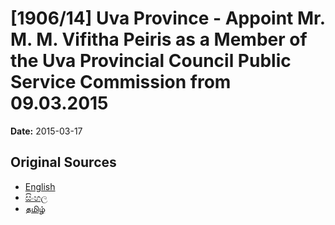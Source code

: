 # [1906/14] Uva Province - Appoint Mr. M. M. Vifitha Peiris as a Member of the Uva Provincial Council Public Service Commission from 09.03.2015

**Date:** 2015-03-17

## Original Sources

- [English](https://documents.gov.lk/view/extra-gazettes/2015/3/1906-14_E.pdf)
- [සිංහල](https://documents.gov.lk/view/extra-gazettes/2015/3/1906-14_S.pdf)
- [தமிழ்](https://documents.gov.lk/view/extra-gazettes/2015/3/1906-14_T.pdf)

